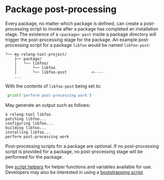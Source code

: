 # Package post-processing

Every package, no matter which package [](pkg-opt-type) is defined, can
create a post-processing script to invoke after a package has completed
an installation stage. The existence of a `<package>-post` inside a
package directory will trigger the post-processing stage for the package.
An example post-processing script for a package `libfoo` would be named
`libfoo-post`:

```
└── my-releng-tool-project/
    ├── package/
    │   └── libfoo/
    │       └── libfoo
    │       └── libfoo-post           <----
    ...
```

With the contents of `libfoo-post` being set to:

```python
 print('perform post-processing work')
```

May generate an output such as follows:

```shell-session
$ releng-tool libfoo
patching libfoo...
configuring libfoo...
building libfoo...
installing libfoo...
perform post-processing work
```

Post-processing scripts for a package are optional. If no post-processing
script is provided for a package, no post-processing stage will be performed
for the package.

See [script helpers](/guides/script-helpers) for helper functions and
variables available for use. Developers may also be interested in using a
[bootstrapping script](bootstrapping).